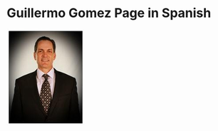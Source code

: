 # Guillermo Gomez Page in Spanish


![Foto del abogado](/assets/images/attorney_guillermo_gomez.jpg)

